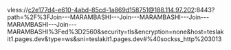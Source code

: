 vless://c2e177d4-e610-4abd-85cd-1a869d158751@188.114.97.202:8443?path=%2F%3FJoin---MARAMBASHI---Join---MARAMBASHI---Join---MARAMBASHI---Join---MARAMBASHI%3Fed%3D2560&security=tls&encryption=none&host=teslakit1.pages.dev&type=ws&sni=teslakit1.pages.dev#%40sockss_http%203013